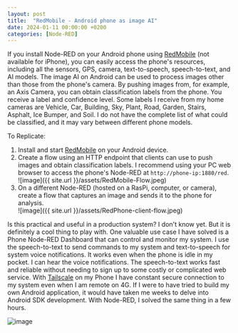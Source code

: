 ```yaml
---
layout: post
title:  "RedMobile - Android phone as image AI"
date: 2024-01-11 00:00:00 +0200
categories: [Node-RED]
---
```


If you install Node-RED on your Android phone using [RedMobile](https://play.google.com/store/apps/details?id=com.okhiroyuki.redmobile)  (not available for iPhone), you can easily access the phone's resources, including all the sensors, GPS, camera, text-to-speech, speech-to-text, and AI models.
The image AI on Android can be used to process images other than those from the phone's camera. By pushing images from, for example, an Axis Camera, you can obtain classification labels from the phone. You receive a label and confidence level.
Some labels I receive from my home cameras are Vehicle, Car, Building, Sky, Plant, Road, Garden, Stairs, Asphalt, Ice Bumper, and Soil. I do not have the complete list of what could be classified, and it may vary between different phone models.  

To Replicate:
1. Install and start [RedMobile](https://play.google.com/store/apps/details?id=com.okhiroyuki.redmobile) on your Android device.
2. Create a flow using an HTTP endpoint that clients can use to push images and obtain classification labels. I recommend using your PC web browser to access the phone's Node-RED at ```http://phone-ip:1880/red```.<br/>
![image]({{ site.url }}/assets/RedMobile-Flow.jpeg)
4. On a different Node-RED (hosted on a RasPi, computer, or camera), create a flow that captures an image and sends it to the phone for analysis. <br/>![image]({{ site.url }}/assets/RedPhone-client-flow.jpeg)


Is this practical and useful in a production system? I don't know yet. But it is definitely a cool thing to play with. One valuable use case I have solved is a Phone Node-RED Dashboard that can control and monitor my system. I use the speech-to-text to send commands to my system and text-to-speech for system voice notifications. It works even when the phone is idle in my pocket. I can hear the voice notifications.  The speech-to-text works fast and reliable without needing to sign up to some costly or complicated web service.  With [Tailscale](https://tailscale.com/) on my Phone I have constant secure connection to my system even when I am remote on 4G.   If I were to have tried to build my own Android application, it would have taken me weeks to delve into Android SDK development. With Node-RED, I solved the same thing in a few hours.  
  

![image](https://api.aintegration.team/image/redmobile)
